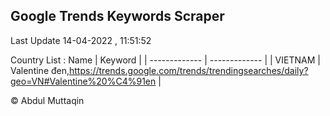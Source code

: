 

## Google Trends Keywords Scraper 
 
Last Update 14-04-2022 , 11:51:52

Country List :
 Name  | Keyword |
| ------------- | ------------- |
| VIETNAM | Valentine đen,https://trends.google.com/trends/trendingsearches/daily?geo=VN#Valentine%20%C4%91en |



© Abdul Muttaqin 
